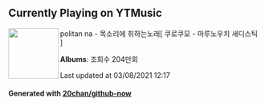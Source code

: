 ## Currently Playing on YTMusic

[<img align="left" width="100" src="https://i.ytimg.com/vi/lFFV3iBSSJ0/sddefault.jpg?sqp=-oaymwEWCJADEOEBIAQqCghqEJQEGHgg6AJIWg&rs">](https://music.youtube.com/watch?v=lFFV3iBSSJ0)

politan na - 목소리에 취하는노래[ 쿠로쿠모 - 마루노우치 새디스틱 ]

**Albums**: 조회수 204만회

Last updated at 03/08/2021 12:17

#### Generated with [20chan/github-now](https://github.com/20chan/github-now)


<!--
**20chan/20chan** is a ✨ _special_ ✨ repository because its `README.md` (this file) appears on your GitHub profile.

Here are some ideas to get you started:

- 🔭 I’m currently working on ...
- 🌱 I’m currently learning ...
- 👯 I’m looking to collaborate on ...
- 🤔 I’m looking for help with ...
- 💬 Ask me about ...
- 📫 How to reach me: ...
- 😄 Pronouns: ...
- ⚡ Fun fact: ...
-->
